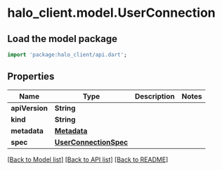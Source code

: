 # halo_client.model.UserConnection

## Load the model package
```dart
import 'package:halo_client/api.dart';
```

## Properties
Name | Type | Description | Notes
------------ | ------------- | ------------- | -------------
**apiVersion** | **String** |  | 
**kind** | **String** |  | 
**metadata** | [**Metadata**](Metadata.md) |  | 
**spec** | [**UserConnectionSpec**](UserConnectionSpec.md) |  | 

[[Back to Model list]](../README.md#documentation-for-models) [[Back to API list]](../README.md#documentation-for-api-endpoints) [[Back to README]](../README.md)


